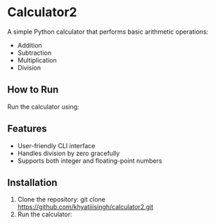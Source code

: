 # Calculator2
A simple Python calculator that performs basic arithmetic operations:  
- Addition  
- Subtraction  
- Multiplication  
- Division  

## How to Run
Run the calculator using:


## Features
- User-friendly CLI interface
- Handles division by zero gracefully
- Supports both integer and floating-point numbers

## Installation
1. Clone the repository:
git clone https://github.com/khyatiiisingh/calculator2.git
2. Run the calculator:

